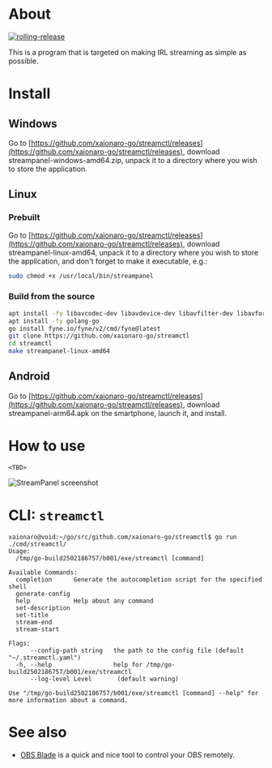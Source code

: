 # About

[![rolling-release](https://github.com/xaionaro-go/streamctl/actions/workflows/rolling_release.yaml/badge.svg?branch=main)](https://github.com/xaionaro-go/streamctl/actions/workflows/rolling_release.yaml)

This is a program that is targeted on making IRL streaming as simple as possible.

# Install

## Windows

Go to [https://github.com/xaionaro-go/streamctl/releases](https://github.com/xaionaro-go/streamctl/releases), download streampanel-windows-amd64.zip, unpack it to a directory where you wish to store the application.

## Linux

### Prebuilt

Go to [https://github.com/xaionaro-go/streamctl/releases](https://github.com/xaionaro-go/streamctl/releases), download streampanel-linux-amd64, unpack it to a directory where you wish to store the application, and don't forget to make it executable, e.g.:
```sh
sudo chmod +x /usr/local/bin/streampanel
```

### Build from the source

```sh
apt install -fy libavcodec-dev libavdevice-dev libavfilter-dev libavformat-dev libavutil-dev libvlc-dev libx11-dev libxcursor-dev libxinerama-dev libxi-dev libglfw3-dev libasound2-dev libxxf86vm-dev
apt install -fy golang-go
go install fyne.io/fyne/v2/cmd/fyne@latest
git clone https://github.com/xaionaro-go/streamctl
cd streamctl
make streampanel-linux-amd64
```

## Android

Go to [https://github.com/xaionaro-go/streamctl/releases](https://github.com/xaionaro-go/streamctl/releases), download streampanel-arm64.apk on the smartphone, launch it, and install.


# How to use

`<TBD>`

![StreamPanel screenshot](./doc/streampanel.gif)

# CLI: `streamctl`
```
xaionaro@void:~/go/src/github.com/xaionaro-go/streamctl$ go run ./cmd/streamctl/
Usage:
  /tmp/go-build2502186757/b001/exe/streamctl [command]

Available Commands:
  completion      Generate the autocompletion script for the specified shell
  generate-config
  help            Help about any command
  set-description
  set-title
  stream-end
  stream-start

Flags:
      --config-path string   the path to the config file (default "~/.streamctl.yaml")
  -h, --help                 help for /tmp/go-build2502186757/b001/exe/streamctl
      --log-level Level       (default warning)

Use "/tmp/go-build2502186757/b001/exe/streamctl [command] --help" for more information about a command.
```

# See also

* [OBS Blade](https://github.com/Kounex/obs_blade) is a quick and nice tool to control your OBS remotely.